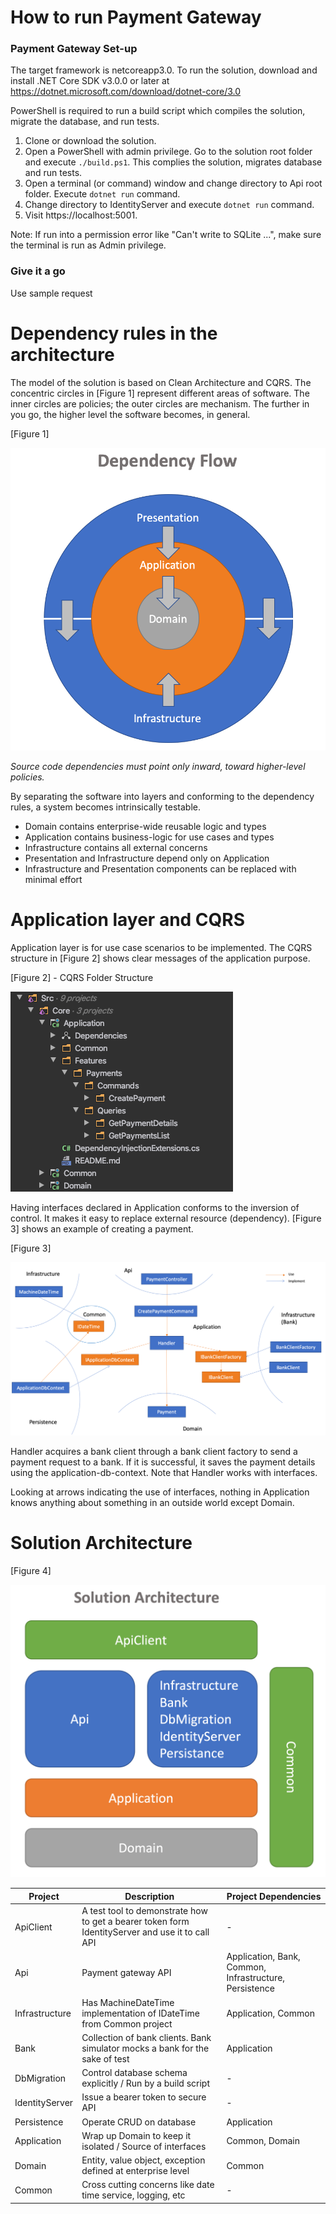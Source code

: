 # How to run Payment Gateway

### Payment Gateway Set-up
The target framework is netcoreapp3.0. To run the solution,  download and install .NET Core SDK v3.0.0 or later at https://dotnet.microsoft.com/download/dotnet-core/3.0

PowerShell is required to run a build script which compiles the solution, migrate the database, and run tests.

1. Clone or download the solution.
2. Open a PowerShell with admin privilege. Go to the solution root folder and execute `./build.ps1`. This complies the solution, migrates database and run tests.
4. Open a terminal (or command) window and change directory to Api root folder. Execute `dotnet run` command.
5. Change directory to IdentityServer and execute `dotnet run` command.
5. Visit https://localhost:5001.

Note: If run into a permission error like "Can't write to SQLite ...", make sure the terminal is run as Admin privilege.

### Give it a go
Use sample request 

# Dependency rules in the architecture
The model of the solution is based on Clean Architecture and CQRS. 
The concentric circles in [Figure 1] represent different areas of software. The inner circles are policies; the outer circles are mechanism. The further in you go, the higher level the software becomes, in general.

[Figure 1]

![dependency flow](Documents/dependency-flow.png)

*Source code dependencies must point only inward, toward higher-level policies.*

By separating the software into layers and conforming to the dependency rules, a system becomes intrinsically testable.


- Domain contains enterprise-wide reusable logic and types
- Application contains business-logic for use cases and types
- Infrastructure contains all external concerns
- Presentation and Infrastructure depend only on Application
- Infrastructure and Presentation components can be replaced with minimal effort

# Application layer and  CQRS
Application layer is for use case scenarios to be implemented. The CQRS structure in [Figure 2] shows clear messages of the application purpose. 

[Figure 2] - CQRS Folder Structure

![CQRS structure](Documents/cqrs.png)

Having interfaces declared in Application conforms to the inversion of control. It makes it easy to replace external resource (dependency). [Figure 3] shows an example of creating a payment. 

[Figure 3]

![dependency flow](Documents/create-payment.png)

Handler acquires a bank client through a bank client factory to send a payment request to a bank. If it is successful, it saves the payment details using the application-db-context.
Note that Handler works with interfaces. 

Looking at arrows indicating the use of interfaces, nothing in Application knows anything about something in an outside world except Domain.

# Solution Architecture

[Figure 4]

![dependency flow](Documents/solution-architecture.png)

| Project        | Description           | Project Dependencies |
| ------------- |-------------|-------------|
| ApiClient     | A test tool to demonstrate how to get a bearer token form IdentityServer and use it to call API | - |
| Api     | Payment gateway API      | Application, Bank, Common, Infrastructure, Persistence |
| Infrastructure | Has MachineDateTime implementation of IDateTime from Common project     | Application, Common |
| Bank | Collection of bank clients. Bank simulator mocks a bank for the sake of test | Application |
| DbMigration | Control database schema explicitly / Run by a build script | - |
| IdentityServer | Issue a bearer token to secure API | - |
| Persistence | Operate CRUD on database | Application |
| Application | Wrap up Domain to keep it isolated / Source of interfaces | Common, Domain |
| Domain | Entity, value object, exception defined at enterprise level | Common |
| Common | Cross cutting concerns like date time service, logging, etc | - |


